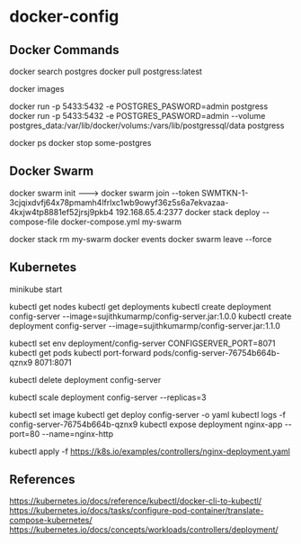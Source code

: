 # docker-config

## Docker Commands

docker search postgres
docker pull postgress:latest
 
docker images

docker run -p 5433:5432 -e POSTGRES_PASWORD=admin postgress
docker run -p 5433:5432 -e POSTGRES_PASWORD=admin --volume postgres_data:/var/lib/docker/volums:/vars/lib/postgressql/data  postgress

docker ps
docker stop some-postgres




## Docker Swarm


docker swarm init
---> docker swarm join --token SWMTKN-1-3cjqixdvfj64x78pmamh4lfrlxc1wb9owyf36z5s6a7ekvazaa-4kxjw4tp8881ef52jrsj9pkb4 192.168.65.4:2377
docker stack deploy --compose-file docker-compose.yml my-swarm

docker stack rm my-swarm
docker events
docker swarm leave --force


## Kubernetes


minikube start

kubectl get nodes
kubectl get deployments
kubectl create deployment config-server --image=sujithkumarmp/config-server.jar:1.0.0
kubectl create deployment config-server --image=sujithkumarmp/config-server.jar:1.1.0

kubectl set env deployment/config-server CONFIGSERVER_PORT=8071
kubectl get pods
kubectl port-forward pods/config-server-76754b664b-qznx9 8071:8071


kubectl delete deployment config-server

kubectl scale deployment config-server --replicas=3

kubectl set image 
kubectl get deploy config-server -o yaml
kubectl logs -f config-server-76754b664b-qznx9
kubectl expose deployment nginx-app --port=80 --name=nginx-http

kubectl apply -f https://k8s.io/examples/controllers/nginx-deployment.yaml


## References
https://kubernetes.io/docs/reference/kubectl/docker-cli-to-kubectl/
https://kubernetes.io/docs/tasks/configure-pod-container/translate-compose-kubernetes/
https://kubernetes.io/docs/concepts/workloads/controllers/deployment/


